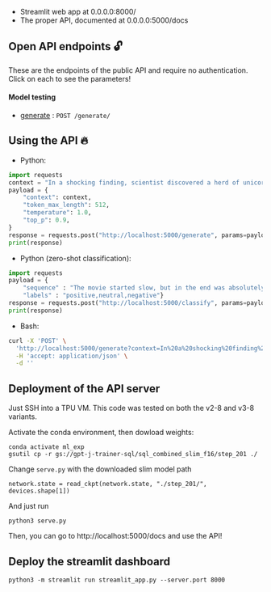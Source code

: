 * Streamlit web app at 0.0.0.0:8000/ 
* The proper API, documented at 0.0.0.0:5000/docs

## Open API endpoints 🔓

These are the endpoints of the public API and require no authentication.
Click on each to see the parameters!

#### Model testing

* [generate](docs/generate.md) : `POST /generate/`

## Using the API 🔥

* Python:

```python
import requests
context = "In a shocking finding, scientist discovered a herd of unicorns living in a remote, previously unexplored valley, in the Andes Mountains. Even more surprising to the researchers was the fact that the unicorns spoke perfect English."
payload = {
    "context": context,
    "token_max_length": 512,
    "temperature": 1.0,
    "top_p": 0.9,
}
response = requests.post("http://localhost:5000/generate", params=payload).json()
print(response)
```

* Python (zero-shot classification):

```python
import requests
payload = { 
    "sequence" : "The movie started slow, but in the end was absolutely amazing!", 
    "labels" : "positive,neutral,negative"}
response = requests.post("http://localhost:5000/classify", params=payload).json()
print(response)
```

* Bash:

```bash
curl -X 'POST' \
  'http://localhost:5000/generate?context=In%20a%20shocking%20finding%2C%20scientists%20discovered%20a%20herd%20of%20unicorns%20living%20in%20a%20remote%2C%20previously%20unexplored%20valley%2C%20in%20the%20Andes%20Mountains.%20Even%20more%20surprising%20to%20the%20researchers%20was%20the%20fact%20that%20the%20unicorns%20spoke%20perfect%20English.&token_max_length=512&temperature=1&top_p=0.9' \
  -H 'accept: application/json' \
  -d ''
```

## Deployment of the API server

Just SSH into a TPU VM. This code was tested on both the v2-8 and v3-8 variants.

Activate the conda environment, then dowload weights:
```
conda activate ml_exp
gsutil cp -r gs://gpt-j-trainer-sql/sql_combined_slim_f16/step_201 ./
```

Change `serve.py` with the downloaded slim model path
```
network.state = read_ckpt(network.state, "./step_201/", devices.shape[1])
```

And just run
```
python3 serve.py
```

Then, you can go to http://localhost:5000/docs and use the API!

## Deploy the streamlit dashboard

```
python3 -m streamlit run streamlit_app.py --server.port 8000
```
